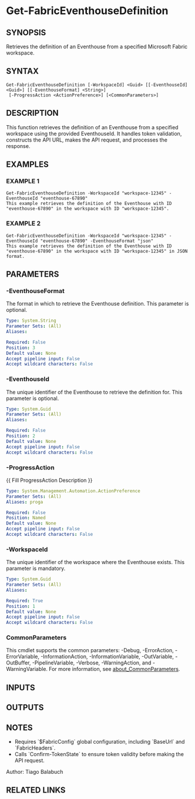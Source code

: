 ﻿---
external help file: FabricTools-help.xml
Module Name: FabricTools
online version: https://learn.microsoft.com/en-us/rest/api/fabric/eventhouse/items/list-eventhouses?tabs=HTTP
schema: 2.0.0
---

# Get-FabricEventhouseDefinition

## SYNOPSIS
Retrieves the definition of an Eventhouse from a specified Microsoft Fabric workspace.

## SYNTAX

```
Get-FabricEventhouseDefinition [-WorkspaceId] <Guid> [[-EventhouseId] <Guid>] [[-EventhouseFormat] <String>]
 [-ProgressAction <ActionPreference>] [<CommonParameters>]
```

## DESCRIPTION
This function retrieves the definition of an Eventhouse from a specified workspace using the provided EventhouseId.
It handles token validation, constructs the API URL, makes the API request, and processes the response.

## EXAMPLES

### EXAMPLE 1
```
Get-FabricEventhouseDefinition -WorkspaceId "workspace-12345" -EventhouseId "eventhouse-67890"
This example retrieves the definition of the Eventhouse with ID "eventhouse-67890" in the workspace with ID "workspace-12345".
```

### EXAMPLE 2
```
Get-FabricEventhouseDefinition -WorkspaceId "workspace-12345" -EventhouseId "eventhouse-67890" -EventhouseFormat "json"
This example retrieves the definition of the Eventhouse with ID "eventhouse-67890" in the workspace with ID "workspace-12345" in JSON format.
```

## PARAMETERS

### -EventhouseFormat
The format in which to retrieve the Eventhouse definition.
This parameter is optional.

```yaml
Type: System.String
Parameter Sets: (All)
Aliases:

Required: False
Position: 3
Default value: None
Accept pipeline input: False
Accept wildcard characters: False
```

### -EventhouseId
The unique identifier of the Eventhouse to retrieve the definition for.
This parameter is optional.

```yaml
Type: System.Guid
Parameter Sets: (All)
Aliases:

Required: False
Position: 2
Default value: None
Accept pipeline input: False
Accept wildcard characters: False
```

### -ProgressAction
{{ Fill ProgressAction Description }}

```yaml
Type: System.Management.Automation.ActionPreference
Parameter Sets: (All)
Aliases: proga

Required: False
Position: Named
Default value: None
Accept pipeline input: False
Accept wildcard characters: False
```

### -WorkspaceId
The unique identifier of the workspace where the Eventhouse exists.
This parameter is mandatory.

```yaml
Type: System.Guid
Parameter Sets: (All)
Aliases:

Required: True
Position: 1
Default value: None
Accept pipeline input: False
Accept wildcard characters: False
```

### CommonParameters
This cmdlet supports the common parameters: -Debug, -ErrorAction, -ErrorVariable, -InformationAction, -InformationVariable, -OutVariable, -OutBuffer, -PipelineVariable, -Verbose, -WarningAction, and -WarningVariable. For more information, see [about_CommonParameters](http://go.microsoft.com/fwlink/?LinkID=113216).

## INPUTS

## OUTPUTS

## NOTES
- Requires \`$FabricConfig\` global configuration, including \`BaseUrl\` and \`FabricHeaders\`.
- Calls \`Confirm-TokenState\` to ensure token validity before making the API request.

Author: Tiago Balabuch

## RELATED LINKS
